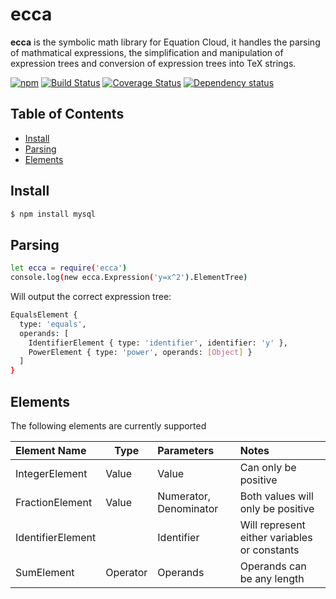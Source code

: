# ecca

**ecca** is the symbolic math library for Equation Cloud, it handles the parsing of mathmatical expressions, the simplification and manipulation of expression trees and conversion of expression trees into TeX strings.

[![npm](https://img.shields.io/npm/v/ecca.svg)](https://www.npmjs.com/package/ecca)
[![Build Status](https://api.travis-ci.org/equation-cloud/ecca.svg?branch=master)](https://travis-ci.org/equation-cloud/ecca)
[![Coverage Status](https://img.shields.io/coveralls/equation-cloud/ecca.svg)](https://coveralls.io/github/equation-cloud/ecca?branch=master)
[![Dependency status](https://david-dm.org/equation-cloud/ecca.svg)](https://david-dm.org/equation-cloud/ecca)

## Table of Contents

- [Install](#install)
- [Parsing](#parsing)
- [Elements](#elements)

## Install

```sh
$ npm install mysql
```

## Parsing

```sh
let ecca = require('ecca')
console.log(new ecca.Expression('y=x^2').ElementTree)
```

Will output the correct expression tree:

```sh
EqualsElement {
  type: 'equals',
  operands: [
    IdentifierElement { type: 'identifier', identifier: 'y' },
    PowerElement { type: 'power', operands: [Object] } 
  ]
}
```

## Elements

The following elements are currently supported

| Element Name      | Type     | Parameters             | Notes                                        |
|:----------------- | -------- |:---------------------- |:-------------------------------------------- |
| IntegerElement    | Value    | Value                  | Can only be positive                         |
| FractionElement   | Value    | Numerator, Denominator | Both values will only be positive            |
| IdentifierElement |          | Identifier             | Will represent either variables or constants |
| SumElement        | Operator | Operands               | Operands can be any length                   |




